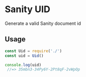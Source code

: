 # Sanity UID

Generate a valid Sanity document id

## Usage
```js
const Uid = require('./')
const uid = Uid()

console.log(uid)
 //=> 35mbn3-34Py6Y-2Pt8qF-2vWpOp
```
